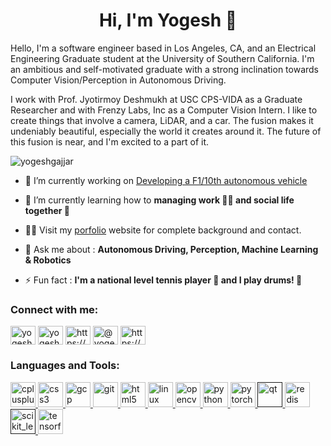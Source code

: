 <!-- ## Hi, I'm Yogesh 👋


**yogeshgajjar/yogeshgajjar** is a ✨ _special_ ✨ repository because its `README.md` (this file) appears on your GitHub profile.

Here are some ideas to get you started:

- 🔭 I’m currently working on ...
- 🌱 I’m currently learning ...
- 👯 I’m looking to collaborate on ...
- 🤔 I’m looking for help with ...
- 💬 Ask me about ...
- 📫 How to reach me: ...
- 😄 Pronouns: ...
- ⚡ Fun fact: ... -->

<!-- ![](gif_4.gif) -->

<h1 align="center">Hi, I'm Yogesh 👋</h1>
<!-- <h3 align="center">I'm an ambitious and self-motivated graduate with a strong inclination towards Computer Vision/Perception in Autonomous Driving</h3> -->
Hello, I'm a software engineer based in Los Angeles, CA, and an Electrical Engineering Graduate student at the University of Southern California. I'm an ambitious and self-motivated graduate with a strong inclination towards Computer Vision/Perception in Autonomous Driving.  

I work with Prof. Jyotirmoy Deshmukh at USC CPS-VIDA as a Graduate Researcher and with Frenzy Labs, Inc as a Computer Vision Intern. I like to create things that involve a camera, LiDAR, and a car. The fusion makes it undeniably beautiful, especially the world it creates around it. The future of this fusion is near, and I'm excited to a part of it. 

<p align="left"> <img src="https://komarev.com/ghpvc/?username=yogeshgajjar" alt="yogeshgajjar" /> </p>

- 🔭 I’m currently working on [Developing a F1/10th autonomous vehicle]()
- 🌱 I’m currently learning how to **managing work 👨‍💻 and social life together 🎉**
- 👨‍💻 Visit my [porfolio](https://yogeshgajjar123.github.io/) website for complete background and contact.
- 💬 Ask me about : **Autonomous Driving, Perception, Machine Learning & Robotics**

- ⚡ Fun fact : **I'm a national level tennis player 🎾 and I play drums! 🥁**

<p align="left">
<h3 align="left">Connect with me:</h3>
<a href="https://linkedin.com/in/yogesh-gajjar/" target="blank"><img align="center" src="https://cdn.jsdelivr.net/npm/simple-icons@3.0.1/icons/linkedin.svg" alt="yogesh-gajjar/" height="30" width="40" /></a>
<a href="https://fb.com/yogesh.gajjar" target="blank"><img align="center" src="https://cdn.jsdelivr.net/npm/simple-icons@3.0.1/icons/facebook.svg" alt="yogesh.gajjar" height="30" width="40" /></a>
<a href="https://instagram.com/https://www.instagram.com/yogsh_16/" target="blank"><img align="center" src="https://cdn.jsdelivr.net/npm/simple-icons@3.0.1/icons/instagram.svg" alt="https://www.instagram.com/yogsh_16/" height="30" width="40" /></a>
<a href="https://medium.com/@yogeshgajjar75" target="blank"><img align="center" src="https://cdn.jsdelivr.net/npm/simple-icons@3.0.1/icons/medium.svg" alt="@yogeshgajjar75" height="30" width="40" /></a>
<a href="https://www.youtube.com/c/https://www.youtube.com/channel/uce4toxurbxrf889vvgxlc2a" target="blank"><img align="center" src="https://cdn.jsdelivr.net/npm/simple-icons@3.0.1/icons/youtube.svg" alt="https://www.youtube.com/channel/uce4toxurbxrf889vvgxlc2a" height="30" width="40" /></a>
<!-- <a href="https://www.codechef.com/users/yogesh sanat gajjar" target="blank"><img align="center" src="https://cdn.jsdelivr.net/npm/simple-icons@3.1.0/icons/codechef.svg" alt="yogesh sanat gajjar" height="30" width="40" /></a> -->
</p>

<h3 align="left">Languages and Tools:</h3>
<p align="left"> <a href="https://www.w3schools.com/cpp/" target="_blank"> <img src="https://devicons.github.io/devicon/devicon.git/icons/cplusplus/cplusplus-original.svg" alt="cplusplus" width="40" height="40"/> </a> <a href="https://www.w3schools.com/css/" target="_blank"> <img src="https://devicons.github.io/devicon/devicon.git/icons/css3/css3-original-wordmark.svg" alt="css3" width="40" height="40"/> </a> <a href="https://cloud.google.com" target="_blank"> <img src="https://www.vectorlogo.zone/logos/google_cloud/google_cloud-icon.svg" alt="gcp" width="40" height="40"/> </a> <a href="https://git-scm.com/" target="_blank"> <img src="https://www.vectorlogo.zone/logos/git-scm/git-scm-icon.svg" alt="git" width="40" height="40"/> </a> <a href="https://www.w3.org/html/" target="_blank"> <img src="https://devicons.github.io/devicon/devicon.git/icons/html5/html5-original-wordmark.svg" alt="html5" width="40" height="40"/> </a> <a href="https://www.linux.org/" target="_blank"> <img src="https://devicons.github.io/devicon/devicon.git/icons/linux/linux-original.svg" alt="linux" width="40" height="40"/> </a> <a href="https://opencv.org/" target="_blank"> <img src="https://www.vectorlogo.zone/logos/opencv/opencv-icon.svg" alt="opencv" width="40" height="40"/> </a> <a href="https://www.python.org" target="_blank"> <img src="https://devicons.github.io/devicon/devicon.git/icons/python/python-original.svg" alt="python" width="40" height="40"/> </a> <a href="https://pytorch.org/" target="_blank"> <img src="https://www.vectorlogo.zone/logos/pytorch/pytorch-icon.svg" alt="pytorch" width="40" height="40"/> </a> <a href="" target="_blank"> <img src="https://upload.wikimedia.org/wikipedia/commons/0/0b/Qt_logo_2016.svg" alt="qt" width="40" height="40"/> </a> <a href="https://redis.io" target="_blank"> <img src="https://devicons.github.io/devicon/devicon.git/icons/redis/redis-original-wordmark.svg" alt="redis" width="40" height="40"/> </a> <a href="" target="_blank"> <img src="https://upload.wikimedia.org/wikipedia/commons/0/05/Scikit_learn_logo_small.svg" alt="scikit_learn" width="40" height="40"/> </a> <a href="https://www.tensorflow.org" target="_blank"> <img src="https://www.vectorlogo.zone/logos/tensorflow/tensorflow-icon.svg" alt="tensorflow" width="40" height="40"/> </a> </p>

<!-- <p><img align="left" src="https://github-readme-stats.vercel.app/api/top-langs/?username=yogeshgajjar&layout=compact" alt="yogeshgajjar" /></p> -->

<!-- <p>&nbsp;<img align="center" src="https://github-readme-stats.vercel.app/api?username=yogeshgajjar&show_icons=true" alt="yogeshgajjar" /></p> -->


<!-- - 👯 I’m looking to collaborate on [](egeg) -->

<!-- - 🤝 I’m looking for help with [werg](egerg) -->
<!-- - 📝 I regulary write articles on [vfvefv](vfvefv) -->
